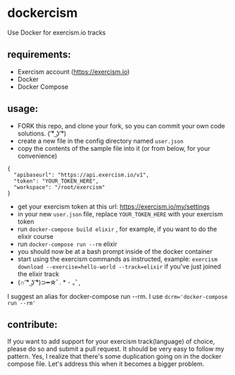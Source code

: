 # dockercism
Use Docker for exercism.io tracks

## requirements:
- Exercism account (https://exercism.io)
- Docker
- Docker Compose

## usage:
- FORK this repo, and clone your fork, so you can commit your own code solutions.  ( ͡° ͜ʖ ͡°)
- create a new file in the config directory named `user.json`
- copy the contents of the sample file into it (or from below, for your convenience)
```
{
  "apibaseurl": "https://api.exercism.io/v1",
  "token": "YOUR_TOKEN_HERE",
  "workspace": "/root/exercism"
}
```
- get your exercism token at this url: https://exercism.io/my/settings
- in your new `user.json` file, replace `YOUR_TOKEN_HERE` with your exercism token
- run `docker-compose build elixir` , for example, if you want to do the elixir course
- run `docker-compose run --rm` elixir
- you should now be at a bash prompt inside of the docker container
- start using the exercism commands as instructed, example: `exercism download --exercise=hello-world --track=elixir` if you've just joined the elixir track
- (∩ ͡° ͜ʖ ͡°)⊃━☆ﾟ. * ･ ｡ﾟ,

I suggest an alias for docker-compose run --rm.  I use `dcrm='docker-compose run --rm'`

## contribute:
If you want to add support for your exercism track(language) of choice, please do so and submit a pull request.  It should be very easy to follow my pattern.  Yes, I realize that there's some duplication going on in the docker compose file.  Let's address this when it becomes a bigger problem.
